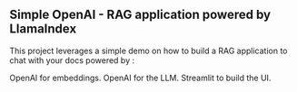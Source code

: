 ## Simple OpenAI - RAG application powered by LlamaIndex


This project leverages a simple demo on how to build a RAG application to chat with your docs powered by :

OpenAI for embeddings.
OpenAI for the LLM.
Streamlit to build the UI.